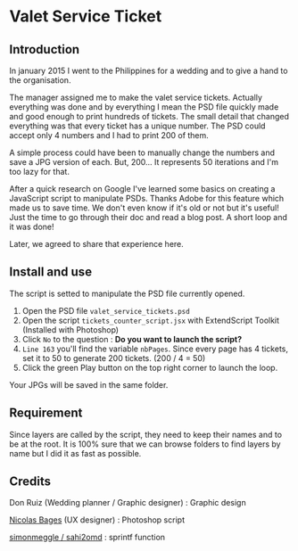 # Valet Service Ticket

## Introduction

In january 2015 I went to the Philippines for a wedding and to give a hand to the organisation.

The manager assigned me to make the valet service tickets. Actually everything was done and by everything I mean the PSD file quickly made and good enough to print hundreds of tickets. The small detail that changed everything was that every ticket has a unique number. The PSD could accept only 4 numbers and I had to print 200 of them.

A simple process could have been to manually change the numbers and save a JPG version of each. But, 200... It represents 50 iterations and I'm too lazy for that.

After a quick research on Google I've learned some basics on creating a JavaScript script to manipulate PSDs. Thanks Adobe for this feature which made us to save time. We don't even know if it's old or not but it's useful! Just the time to go through their doc and read a blog post. A short loop and it was done!

Later, we agreed to share that experience here.

## Install and use

The script is setted to manipulate the PSD file currently opened.

1. Open the PSD file `valet_service_tickets.psd`
2. Open the script `tickets_counter_script.jsx` with ExtendScript Toolkit (Installed with Photoshop)
3. Click `No` to the question : __Do you want to launch the script?__
4. `Line 163` you'll find the variable `nbPages`. Since every page has 4 tickets, set it to 50 to generate 200 tickets. (200 / 4 = 50)
5. Click the green Play button on the top right corner to launch the loop.

Your JPGs will be saved in the same folder.



## Requirement

Since layers are called by the script, they need to keep their names and to be at the root. It is 100% sure that we can browse folders to find layers by name but I did it as fast as possible.


## Credits

Don Ruiz (Wedding planner / Graphic designer) : Graphic design

[Nicolas Bages](http://weinto.com) (UX designer) : Photoshop script

[simonmeggle / sahi2omd](https://github.com/simonmeggle/sahi2omd/blob/master/userdata/include/sprintf.inc) : sprintf function